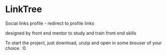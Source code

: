 # LinkTree
Social links profile - redirect to profile links

designed by front end mentor to study and train front end skills

To start the project, just download, unzip and open in some brouser of your choice. :0 
